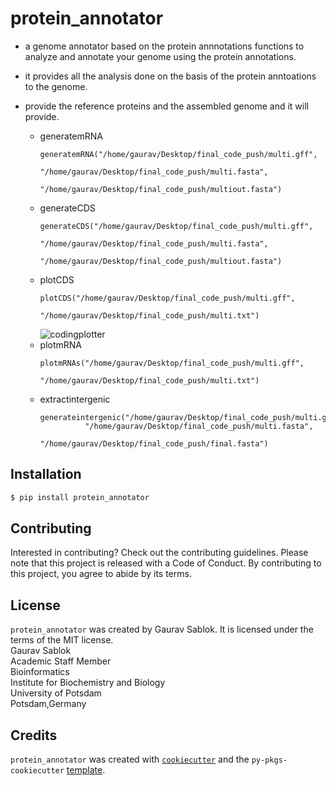 # protein_annotator
- a genome annotator based on the protein annnotations functions to analyze and annotate your genome using the protein annotations.
- it provides all the analysis done on the basis of the protein anntoations to the genome.
- provide the reference proteins and the assembled genome and it will provide.
  
   - generatemRNA
     ```
     generatemRNA("/home/gaurav/Desktop/final_code_push/multi.gff", 
                        "/home/gaurav/Desktop/final_code_push/multi.fasta", 
                               "/home/gaurav/Desktop/final_code_push/multiout.fasta")
     ```
   - generateCDS
     ```
     generateCDS("/home/gaurav/Desktop/final_code_push/multi.gff", 
                        "/home/gaurav/Desktop/final_code_push/multi.fasta", 
                               "/home/gaurav/Desktop/final_code_push/multiout.fasta")
     ```
   - plotCDS
     ```
     plotCDS("/home/gaurav/Desktop/final_code_push/multi.gff",
                         "/home/gaurav/Desktop/final_code_push/multi.txt")
     ```
     ![codingplotter](https://github.com/sablokgaurav/codingplotter/blob/main/save.png)
   - plotmRNA
     ```
     plotmRNAs("/home/gaurav/Desktop/final_code_push/multi.gff",
                            "/home/gaurav/Desktop/final_code_push/multi.txt")
     ```
   - extractintergenic
     ```
     generateintergenic("/home/gaurav/Desktop/final_code_push/multi.gff",
               "/home/gaurav/Desktop/final_code_push/multi.fasta",
                             "/home/gaurav/Desktop/final_code_push/final.fasta")
     ```
   
## Installation
```bash
$ pip install protein_annotator
```

## Contributing
Interested in contributing? Check out the contributing guidelines. Please note that this project is released with a Code of Conduct. By contributing to this project, you agree to abide by its terms.

## License
`protein_annotator` was created by Gaurav Sablok. It is licensed under the terms of the MIT license. \
Gaurav Sablok \
Academic Staff Member \
Bioinformatics \
Institute for Biochemistry and Biology \
University of Potsdam \
Potsdam,Germany

## Credits

`protein_annotator` was created with [`cookiecutter`](https://cookiecutter.readthedocs.io/en/latest/) and the `py-pkgs-cookiecutter` [template](https://github.com/py-pkgs/py-pkgs-cookiecutter).
